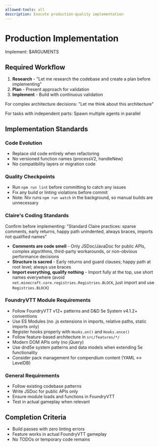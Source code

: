 ```yaml
---
allowed-tools: all
description: Execute production-quality implementation
---
```


# Production Implementation

Implement: $ARGUMENTS

## Required Workflow

1. **Research** - "Let me research the codebase and create a plan before implementing"
2. **Plan** - Present approach for validation
3. **Implement** - Build with continuous validation

For complex architecture decisions: "Let me think about this architecture"

For tasks with independent parts: Spawn multiple agents in parallel

## Implementation Standards

### Code Evolution
- Replace old code entirely when refactoring
- No versioned function names (processV2, handleNew)
- No compatibility layers or migration code

### Quality Checkpoints
- Run `npm run lint` before committing to catch any issues
- Fix any build or linting violations before commit
- Note: Niv runs `npm run watch` in the background, so manual builds are unnecessary

### Claire's Coding Standards
Confirm before implementing: "Standard Claire practices: sparse comments, early returns, happy path unindented, always braces, imports not qualified names"

- **Comments are code smell** - Only JSDoc/JavaDoc for public APIs, complex algorithms, third-party workarounds, or non-obvious performance decisions
- **Structure is sacred** - Early returns and guard clauses; happy path at root level; always use braces
- **Import everything, qualify nothing** - Import fully at the top, use short names everywhere (avoid `net.minecraft.core.registries.Registries.BLOCK`, just import and use `Registries.BLOCK`)

### FoundryVTT Module Requirements
- Follow FoundryVTT v12+ patterns and D&D 5e System v4.1.2+ conventions
- Use ES Modules (no .js extensions in imports, relative paths, static imports only)
- Register hooks properly with `Hooks.on()` and `Hooks.once()`
- Follow feature-based architecture in `src/features/*/`
- Modern DOM APIs only (no jQuery)
- Use dnd5e system patterns and data models when extending 5e functionality
- Consider pack management for compendium content (YAML ↔ LevelDB)

### General Requirements
- Follow existing codebase patterns
- Write JSDoc for public APIs only
- Ensure module loads and functions in FoundryVTT
- Test in actual gameplay when relevant

## Completion Criteria
- Build passes with zero linting errors
- Feature works in actual FoundryVTT gameplay
- No TODOs or temporary code remains

